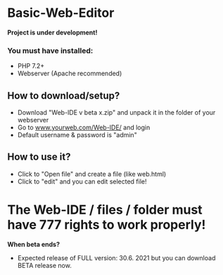 # Basic-Web-Editor
__Project is under development!__

### You must have installed:
- PHP 7.2+
- Webserver (Apache recommended)

## How to download/setup?
- Download "Web-IDE v beta x.zip" and unpack it in the folder of your webserver
- Go to www.yourweb.com/Web-IDE/ and login
- Default username & password is "admin"

## How to use it?
- Click to "Open file" and create a file (like web.html)
- Click to "edit" and you can edit selected file!

# The Web-IDE / files / folder must have 777 rights to work properly!

__When beta ends?__
- Expected release of FULL version: 30.6. 2021 but you can download BETA release now.
